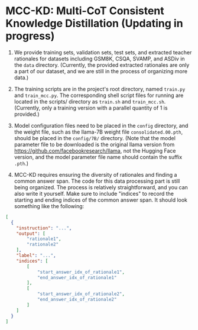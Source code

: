 # MCC-KD: Multi-CoT Consistent Knowledge Distillation (Updating in progress)

1. We provide training sets, validation sets, test sets, and extracted teacher rationales for datasets including GSM8K, CSQA, SVAMP, and ASDiv in the `data` directory.
(Currently, the provided extracted rationales are only a part of our dataset, and we are still in the process of organizing more data.)

2. The training scripts are in the project's root directory, named `train.py` and `train_mcc.py`. The corresponding shell script files for running are located in the scripts/ directory as `train.sh` and `train_mcc.sh`.
(Currently, only a training version with a parallel quantity of 1 is provided.)

3. Model configuration files need to be placed in the `config` directory, and the weight file, such as the llama-7B weight file `consolidated.00.pth`, should be placed in the `config/7B/` directory.
(Note that the model parameter file to be downloaded is the original llama version from https://github.com/facebookresearch/llama, not the Hugging Face version, and the model parameter file name should contain the suffix `.pth`.)

4. MCC-KD requires ensuring the diversity of rationales and finding a common answer span. The code for this data processing part is still being organized. The process is relatively straightforward, and you can also write it yourself.
Make sure to include "indices" to record the starting and ending indices of the common answer span. It should look something like the following:

```json
[
  {
    "instruction": "...",
    "output": [
        "rationale1",
        "rationale2"
    ],
    "label": "...",
    "indices": [
        [
            "start_answer_idx_of_rationale1",
            "end_answer_idx_of_rationale1"
        ],
        [
            "start_answer_idx_of_rationale2",
            "end_answer_idx_of_rationale2"
        ]
    ]
  }  
]
```


